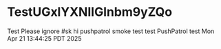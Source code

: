# TestUGxlYXNlIGlnbm9yZQo
Test Please ignore
#sk
hi
pushpatrol smoke test
test
PushPatrol test Mon Apr 21 13:44:25 PDT 2025
